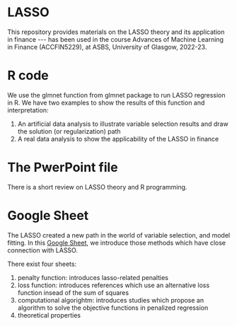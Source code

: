 # LASSO
This repository provides materials on the LASSO theory and its application in finance --- has been used in the course Advances of Machine Learning in Finance (ACCFIN5229), at ASBS, University of Glasgow, 2022-23.

# R code
We use the glmnet function from glmnet package to run LASSO regression in R. We have two examples to show the results of this function and interpretation:
1) An artificial data analysis to illustrate variable selection results and draw the solution (or regularization) path 
2) A real data analysis to show the applicability of the LASSO in finance

# The PwerPoint file
There is a short review on LASSO theory and R programming.

# Google Sheet
The LASSO created a new path in the world of variable selection, and model fitting. In this [Google Sheet](https://docs.google.com/spreadsheets/d/1MSrK9J_LY4USCosxjmCCPW6U2sEnZw0LuaeUOV_FumE/edit?usp=sharing), we introduce those methods which have close connection with LASSO. 

There exist four sheets: 
1) penalty function: introduces lasso-related penalties
2) loss function: introduces references which use an alternative loss function insead of the sum of squares
3) computational algorightm: introduces studies which propose an algorithm to solve the objective functions in penalized regression 
4) theoretical properties


